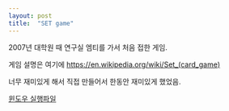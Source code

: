 ```yaml
---
layout: post
title:  "SET game"
---
```


2007년 대학원 때 연구실 엠티를 가서 처음 접한 게임.

게임 설명은 여기에 https://en.wikipedia.org/wiki/Set_(card_game)

너무 재미있게 해서 직접 만들어서 한동안 재미있게 했었음.

[윈도우 실행파일](/upload/SetGame.exe)
